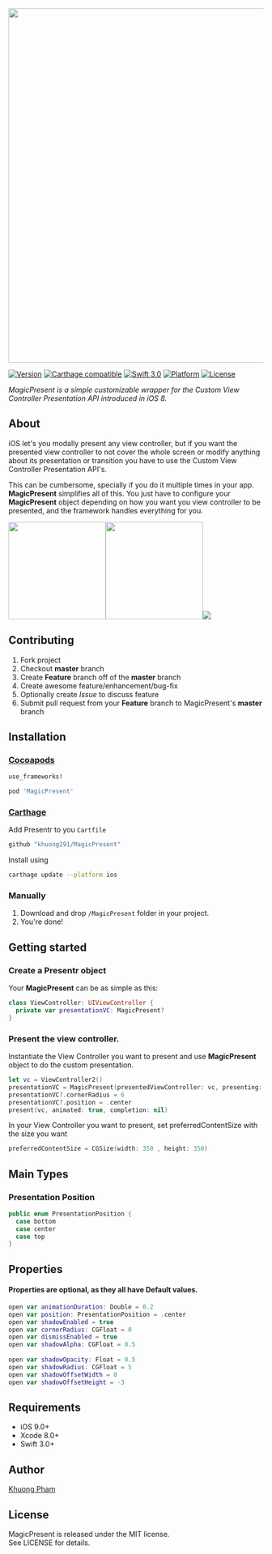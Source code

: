 <img src="https://image.ibb.co/hpOVFw/Logo.png" width="700">

[![Version](https://img.shields.io/cocoapods/v/Presentr.svg?style=flat)](http://cocoapods.org/pods/Presentr)
[![Carthage compatible](https://img.shields.io/badge/Carthage-compatible-4BC51D.svg?style=flat)](https://github.com/Carthage/Carthage)
[![Swift 3.0](https://img.shields.io/badge/Swift-3.0-orange.svg?style=flat)](https://developer.apple.com/swift/)
[![Platform](https://img.shields.io/cocoapods/p/Presentr.svg?style=flat)](http://cocoapods.org/pods/Presentr)
[![License](https://img.shields.io/cocoapods/l/Presentr.svg?style=flat)](http://cocoapods.org/pods/Presentr)

*MagicPresent is a simple customizable wrapper for the Custom View Controller Presentation API introduced in iOS 8.*

## About

iOS let's you modally present any view controller, but if you want the presented view controller to not cover the whole screen or modify anything about its presentation or transition you have to use the Custom View Controller Presentation API's.

This can be cumbersome, specially if you do it multiple times in your app. **MagicPresent** simplifies all of this. You just have to configure your **MagicPresent** object depending on how you want you view controller to be presented, and the framework handles everything for you.

<img src="https://github.com/khuong291/MagicPresent/blob/master/BottomPosition.gif" width="192"><img src="https://github.com/khuong291/MagicPresent/blob/master/CenterPosition.gif" width="192"><img src="https://github.com/khuong291/MagicPresent/blob/master/TopPosition.gif">

## Contributing

1. Fork project
2. Checkout **master** branch
3. Create **Feature** branch off of the **master** branch
4. Create awesome feature/enhancement/bug-fix
5. Optionally create *Issue* to discuss feature
6. Submit pull request from your **Feature** branch to MagicPresent's **master** branch

## Installation

### [Cocoapods](http://cocoapods.org)

```ruby
use_frameworks!

pod 'MagicPresent'
```

### [Carthage](https://github.com/Carthage/Carthage)
Add Presentr to you `Cartfile`
```sh
github "khuong291/MagicPresent"
```
Install using
```sh
carthage update --platform ios
```

### Manually
1. Download and drop ```/MagicPresent``` folder in your project.  
2. You're done!

## Getting started

### Create a Presentr object

Your **MagicPresent** can be as simple as this:

```swift
class ViewController: UIViewController {
  private var presentationVC: MagicPresent?
}
```

### Present the view controller.

Instantiate the View Controller you want to present and use **MagicPresent** object to do the custom presentation.

```swift
let vc = ViewController2()
presentationVC = MagicPresent(presentedViewController: vc, presenting: self)
presentationVC?.cornerRadius = 6
presentationVC?.position = .center
present(vc, animated: true, completion: nil)
```

In your View Controller you want to present, set preferredContentSize with the size you want

```swift
preferredContentSize = CGSize(width: 350 , height: 350) 
```

## Main Types

### Presentation Position

```swift
public enum PresentationPosition {
  case bottom
  case center
  case top
}
```

## Properties

#### Properties are optional, as they all have Default values.

```swift
open var animationDuration: Double = 0.2
open var position: PresentationPosition = .center
open var shadowEnabled = true
open var cornerRadius: CGFloat = 0
open var dismissEnabled = true
open var shadowAlpha: CGFloat = 0.5
    
open var shadowOpacity: Float = 0.5
open var shadowRadius: CGFloat = 5
open var shadowOffsetWidth = 0
open var shadowOffsetHeight = -3
```

## Requirements

* iOS 9.0+
* Xcode 8.0+
* Swift 3.0+

##  Author
[Khuong Pham](http://kasler.net) <br>

## License
MagicPresent is released under the MIT license.  
See LICENSE for details.
